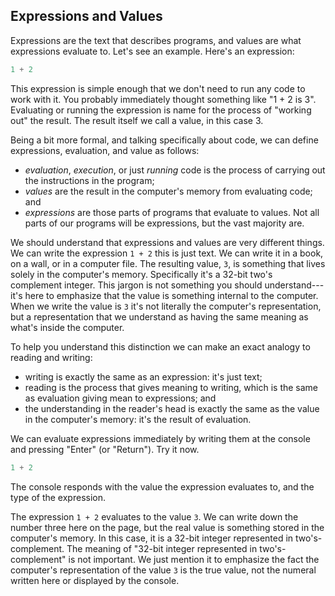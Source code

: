 ## Expressions and Values

Expressions are the text that describes programs, and values are what expressions evaluate to. Let's see an example. Here's an expression:

```scala mdoc:silent
1 + 2
```

This expression is simple enough that we don't need to run any code to work with it. You probably immediately thought something like "1 + 2 is 3". Evaluating or running the expression is name for the process of "working out" the result. The result itself we call a value, in this case 3.

Being a bit more formal, and talking specifically about code, we can define expressions, evaluation, and value as follows:

- *evaluation*, *execution*, or just *running* code is the process of carrying out the instructions in the program;
- *values* are the result in the computer's memory from evaluating code; and
- *expressions* are those parts of programs that evaluate to values. Not all parts of our programs will be expressions, but the vast majority are.

We should understand that expressions and values are very different things. We can write the expression `1 + 2` this is just text. We can write it in a book, on a wall, or in a computer file. The resulting value, `3`, is something that lives solely in the computer's memory. Specifically it's a 32-bit two's complement integer. This jargon is not something you should understand---it's here to emphasize that the value is something internal to the computer. When we write the value is `3` it's not literally the computer's representation, but a representation that we understand as having the same meaning as what's inside the computer.

To help you understand this distinction we can make an exact analogy to reading and writing:

- writing is exactly the same as an expression: it's just text;
- reading is the process that gives meaning to writing, which is the same as evaluation giving mean to expressions; and
- the understanding in the reader's head is exactly the same as the value in the computer's memory: it's the result of evaluation.


We can evaluate expressions immediately by writing them at the console and pressing "Enter" (or "Return"). Try it now.

```scala mdoc
1 + 2
```

The console responds with the value the expression evaluates to, and the type of the expression.

The expression `1 + 2` evaluates to the value `3`. We can write down the number three here on the page, but the real value is something stored in the computer's memory. In this case, it is a 32-bit integer represented in two's-complement. The meaning of "32-bit integer represented in two's-complement" is not important. We just mention it to emphasize the fact the computer's representation of the value `3` is the true value, not the numeral written here or displayed by the console.
